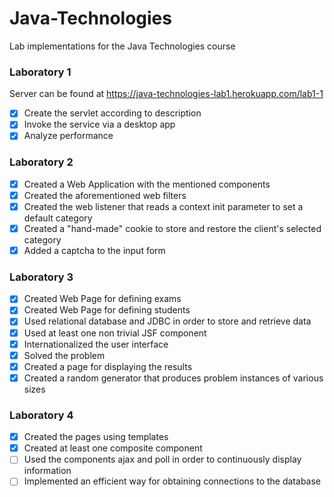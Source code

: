 # Java-Technologies
 Lab implementations for the Java Technologies course

### Laboratory 1
 Server can be found at https://java-technologies-lab1.herokuapp.com/lab1-1
- [x] Create the servlet according to description
- [x] Invoke the service via a desktop app
- [x] Analyze performance

### Laboratory 2
- [X] Created a Web Application with the mentioned components
- [X] Created the aforementioned web filters
- [X] Created the web listener that reads a context init parameter to set a default category
- [X] Created a "hand-made" cookie to store and restore the client's selected category
- [X] Added a captcha to the input form

### Laboratory 3
- [X] Created Web Page for defining exams
- [X] Created Web Page for defining students
- [X] Used relational database and JDBC in order to store and retrieve data
- [X] Used at least one non trivial JSF component
- [X] Internationalized the user interface
- [X] Solved the problem
- [X] Created a page for displaying the results
- [X] Created a random generator that produces problem instances of various sizes

### Laboratory 4
- [X] Created the pages using templates
- [X] Created at least one composite component
- [ ] Used the components ajax and poll in order to continuously display information
- [ ] Implemented an efficient way for obtaining connections to the database